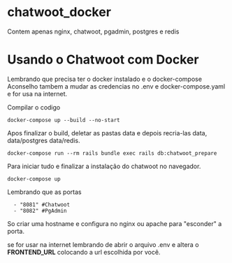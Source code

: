 # chatwoot_docker
Contem apenas nginx, chatwoot, pgadmin, postgres e redis

# Usando o Chatwoot com Docker

Lembrando que precisa ter o docker instalado e o docker-compose
Aconselho tambem a mudar as credencias no .env e docker-compose.yaml e for usa na internet.


Compilar o codigo

    docker-compose up --build --no-start

Apos finalizar o build, deletar as pastas data e depois recria-las data, data/postgres  data/redis.

    docker-compose run --rm rails bundle exec rails db:chatwoot_prepare

Para iniciar tudo e finalizar a instalação do chatwoot no navegador.

    docker-compose up


Lembrando que as portas

      - "8081" #Chatwoot
      - "8082" #PgAdmin

So criar uma hostname e configura no nginx ou apache para "esconder" a porta.

se for usar na internet lembrando de abrir o arquivo .env e altera o **FRONTEND_URL** colocando a url escolhida por você.
